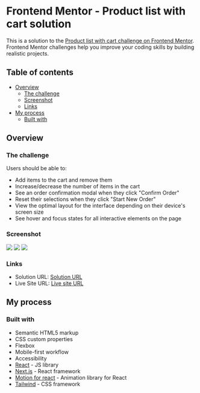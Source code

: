 # Frontend Mentor - Product list with cart solution

This is a solution to the [Product list with cart challenge on Frontend Mentor](https://www.frontendmentor.io/challenges/product-list-with-cart-5MmqLVAp_d). Frontend Mentor challenges help you improve your coding skills by building realistic projects. 

## Table of contents

- [Overview](#overview)
  - [The challenge](#the-challenge)
  - [Screenshot](#screenshot)
  - [Links](#links)
- [My process](#my-process)
  - [Built with](#built-with)

## Overview

### The challenge

Users should be able to:

- Add items to the cart and remove them
- Increase/decrease the number of items in the cart
- See an order confirmation modal when they click "Confirm Order"
- Reset their selections when they click "Start New Order"
- View the optimal layout for the interface depending on their device's screen size
- See hover and focus states for all interactive elements on the page

### Screenshot

![](/products-list-with-cart/assets/images/Products_list_with_cart_empty.png)
![](/products-list-with-cart/assets/images/Products_list_with_cart_added_items.png)
![](/products-list-with-cart/assets/images/Order_Confirmation.png)


### Links

- Solution URL: [Solution URL](https://github.com/cassiopeia001/products-list-with-cart)
- Live Site URL: [Live site URL](https://cassiopeia001.github.io/products-list-with-cart/)

## My process

### Built with

- Semantic HTML5 markup
- CSS custom properties
- Flexbox
- Mobile-first workflow
- Accessibility
- [React](https://reactjs.org/) - JS library
- [Next.js](https://nextjs.org/) - React framework
- [Motion for react](https://motion.dev/docs/react) - Animation library for React 
- [Tailwind](https://tailwindcss.com/) - CSS framework

